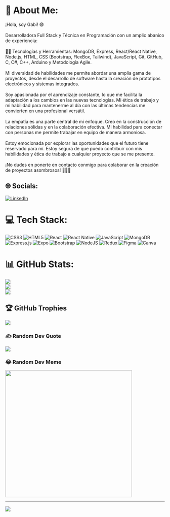 # 💫 About Me:
¡Hola, soy Gabi! 😄<br><br>Desarrolladora Full Stack y Técnica en Programación con un amplio abanico de experiencia:<br><br>👩‍💻 Tecnologías y Herramientas: MongoDB, Express, React/React Native, Node.js, HTML, CSS (Bootstrap, FlexBox, Tailwind), JavaScript, Git, GitHub, C, C#, C++, Arduino y Metodología Agile.<br><br>Mi diversidad de habilidades me permite abordar una amplia gama de proyectos, desde el desarrollo de software hasta la creación de prototipos electrónicos y sistemas integrados.<br><br>Soy apasionada por el aprendizaje constante, lo que me facilita la adaptación a los cambios en las nuevas tecnologías. Mi ética de trabajo y mi habilidad para mantenerme al día con las últimas tendencias me convierten en una profesional versátil.<br><br>La empatía es una parte central de mi enfoque. Creo en la construcción de relaciones sólidas y en la colaboración efectiva. Mi habilidad para conectar con personas me permite trabajar en equipo de manera armoniosa.<br><br>Estoy emocionada por explorar las oportunidades que el futuro tiene reservado para mí. Estoy segura de que puedo contribuir con mis habilidades y ética de trabajo a cualquier proyecto que se me presente.<br><br>¡No dudes en ponerte en contacto conmigo para colaborar en la creación de proyectos asombrosos! 👩‍💻💫


## 🌐 Socials:
[![LinkedIn](https://img.shields.io/badge/LinkedIn-%230077B5.svg?logo=linkedin&logoColor=white)](https://linkedin.com/in/www.linkedin.com/in/gabriela-zarratea-7a599514a) 

# 💻 Tech Stack:
![CSS3](https://img.shields.io/badge/css3-%231572B6.svg?style=for-the-badge&logo=css3&logoColor=white) ![HTML5](https://img.shields.io/badge/html5-%23E34F26.svg?style=for-the-badge&logo=html5&logoColor=white) ![React](https://img.shields.io/badge/react-%2320232a.svg?style=for-the-badge&logo=react&logoColor=%2361DAFB) ![React Native](https://img.shields.io/badge/react_native-%2320232a.svg?style=for-the-badge&logo=react&logoColor=%2361DAFB) ![JavaScript](https://img.shields.io/badge/javascript-%23323330.svg?style=for-the-badge&logo=javascript&logoColor=%23F7DF1E) ![MongoDB](https://img.shields.io/badge/MongoDB-%234ea94b.svg?style=for-the-badge&logo=mongodb&logoColor=white) ![Express.js](https://img.shields.io/badge/express.js-%23404d59.svg?style=for-the-badge&logo=express&logoColor=%2361DAFB) ![Expo](https://img.shields.io/badge/expo-1C1E24?style=for-the-badge&logo=expo&logoColor=#D04A37) ![Bootstrap](https://img.shields.io/badge/bootstrap-%23563D7C.svg?style=for-the-badge&logo=bootstrap&logoColor=white) ![NodeJS](https://img.shields.io/badge/node.js-6DA55F?style=for-the-badge&logo=node.js&logoColor=white) ![Redux](https://img.shields.io/badge/redux-%23593d88.svg?style=for-the-badge&logo=redux&logoColor=white) 	![Figma](https://img.shields.io/badge/figma-%23F24E1E.svg?style=for-the-badge&logo=figma&logoColor=white) ![Canva](https://img.shields.io/badge/Canva-%2300C4CC.svg?style=for-the-badge&logo=Canva&logoColor=white)
# 📊 GitHub Stats:
![](https://github-readme-stats.vercel.app/api?username=GabiZarratea&theme=monokai&hide_border=false&include_all_commits=false&count_private=false)<br/>
![](https://github-readme-streak-stats.herokuapp.com/?user=GabiZarratea&theme=monokai&hide_border=false)<br/>
![](https://github-readme-stats.vercel.app/api/top-langs/?username=GabiZarratea&theme=monokai&hide_border=false&include_all_commits=false&count_private=false&layout=compact)

## 🏆 GitHub Trophies
![](https://github-profile-trophy.vercel.app/?username=GabiZarratea&theme=radical&no-frame=false&no-bg=false&margin-w=4)

### ✍️ Random Dev Quote
![](https://quotes-github-readme.vercel.app/api?type=horizontal&theme=radical)

### 😂 Random Dev Meme
<img src='https://randommeme-five.vercel.app/' style="height: 400px;"/>

---
[![](https://visitcount.itsvg.in/api?id=GabiZarratea&icon=4&color=0)](https://visitcount.itsvg.in)

<!-- Proudly created with GPRM ( https://gprm.itsvg.in ) -->
